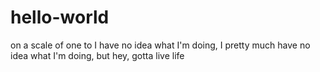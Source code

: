 # hello-world

on a scale of one to I have no idea what I'm doing, I pretty much have no idea what I'm doing, but hey, gotta live life
